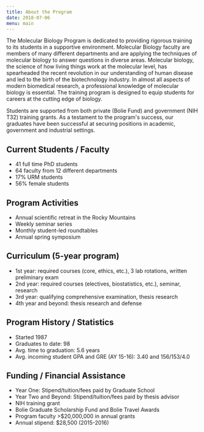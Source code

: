 ```yaml
---
title: About the Program
date: 2018-07-06
menu: main
---
```


The Molecular Biology Program is dedicated to providing rigorous training to its
students in a supportive environment. Molecular Biology faculty are members
of many different departments and are applying the techniques of molecular
biology to answer questions in diverse areas. Molecular biology, the science of
how living things work at the molecular level, has spearheaded the recent
revolution in our understanding of human disease and led to the birth of the
biotechnology industry. In almost all aspects of modern biomedical research, a
professional knowledge of molecular biology is essential. The training program
is designed to equip students for careers at the cutting edge of biology.

Students are supported from both private (Bolie Fund) and government (NIH T32)
training grants. As a testament to the program's success, our graduates have
been successful at securing positions in academic, government and industrial
settings.

## Current Students / Faculty

- 41 full time PhD students
- 64 faculty from 12 different departments
- 17% URM students
- 56% female students

## Program Activities

- Annual scientific retreat in the Rocky Mountains
- Weekly seminar series
- Monthly student-led roundtables
- Annual spring symposium

## Curriculum (5-year program)

- 1st year: required courses (core, ethics, etc.), 3 lab rotations, written preliminary exam
- 2nd year: required courses (electives, biostatistics, etc.), seminar, research
- 3rd year: qualifying comprehensive examination, thesis research
- 4th year and beyond: thesis research and defense

## Program History / Statistics

- Started 1987
- Graduates to date: 98
- Avg. time to graduation: 5.6 years
- Avg. incoming student GPA and GRE (AY 15-16): 3.40 and 156/153/4.0

## Funding / Financial Assistance

- Year One: Stipend/tuition/fees paid by Graduate School
- Year Two and Beyond: Stipend/tuition/fees paid by thesis advisor
- NIH training grant
- Bolie Graduate Scholarship Fund and Bolie Travel Awards
- Program faculty >$20,000,000 in annual grants
- Annual stipend: $28,500 (2015-2016)

